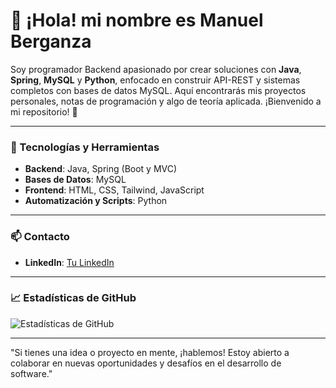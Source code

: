 # 👋 ¡Hola! mi nombre es Manuel Berganza

Soy programador Backend apasionado por crear soluciones con **Java**, **Spring**, **MySQL** y **Python**, enfocado en construir API-REST y sistemas completos con bases de datos MySQL. Aquí encontrarás mis proyectos personales, notas de programación y algo de teoría aplicada. ¡Bienvenido a mi repositorio! 🚀

---

### 🚀 Tecnologías y Herramientas
- **Backend**: Java, Spring (Boot y MVC)
- **Bases de Datos**: MySQL
- **Frontend**: HTML, CSS, Tailwind, JavaScript
- **Automatización y Scripts**: Python

---

### 📫 Contacto
- **LinkedIn**: [Tu LinkedIn](enlace_a_linkedin)

---

### 📈 Estadísticas de GitHub
![Estadísticas de GitHub](https://github-readme-stats.vercel.app/api?username=manuelberganza-dev&show_icons=true&theme=radical)

---

"Si tienes una idea o proyecto en mente, ¡hablemos! Estoy abierto a colaborar en nuevas oportunidades y desafíos en el desarrollo de software."
